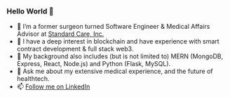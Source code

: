 ### Hello World 👋

- 🔭 I’m a former surgeon turned Software Engineer & Medical Affairs Advisor at <a href="https://www.standardcare.us/">Standard Care, Inc.</a>
- 🌱 I have a deep interest in blockchain and have experience with smart contract development & full stack web3.
- 🌟 My background also includes (but is not limited to) MERN (MongoDB, Express, React, Node.js) and Python (Flask, MySQL).
- 💬 Ask me about my extensive medical experience, and the future of healthtech.
- 📫 <a href="https://www.linkedin.com/in/matthew-peterson-dpm/">Follow me on LinkedIn</a>

